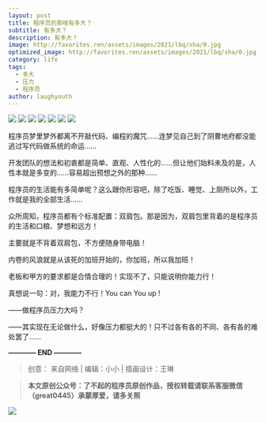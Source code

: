 ```yaml
---
layout: post
title: 程序员的那啥有多大？
subtitle: 有多大？
description: 有多大？
image: http://favorites.ren/assets/images/2021/lbq/sha/0.jpg
optimized_image: http://favorites.ren/assets/images/2021/lbq/sha/0.jpg
category: life
tags:
  - 多大
  - 压力
  - 程序员
author: laughyouth
---
```



![](http://favorites.ren/assets/images/2021/cartoon/bianbie/640.jpeg)
![](http://favorites.ren/assets/images/2021/lbq/sha/640.jpeg)
![](http://favorites.ren/assets/images/2021/lbq/sha/640-1.jpeg)
![](http://favorites.ren/assets/images/2021/lbq/sha/640-2.jpeg)
![](http://favorites.ren/assets/images/2021/lbq/sha/640-3.jpeg)
![](http://favorites.ren/assets/images/2021/lbq/sha/640-4.jpeg)
![](http://favorites.ren/assets/images/2021/lbq/sha/640-5.jpeg)

程序员梦里梦外都离不开敲代码、编程的魔咒……连梦见自己到了阴曹地府都没能逃过写代码做系统的命运……

开发团队的想法和初衷都是简单、直观、人性化的……但让他们始料未及的是，人性本就是多变的……容易超出预想之外的那种……

程序员的生活能有多简单呢？这么跟你形容吧，除了吃饭、睡觉、上厕所以外，工作就是我的全部生活……

众所周知，程序员都有个标准配置：双肩包。那是因为，双肩包里背着的是程序员的生活和口粮、梦想和远方！

主要就是不背着双肩包，不方便随身带电脑！

内卷的风浪就是从该死的加班开始的，你加班，所以我加班！

老板和甲方的要求都是合情合理的！实现不了，只能说明你能力行！

真想说一句：对，我能力不行！You can You up !

——做程序员压力大吗？

——其实现在无论做什么，好像压力都挺大的！只不过各有各的不同、各有各的难处罢了……


**———— END ————**

>创意： 来自网络 | 编辑：小小 | 插画设计：王琳

>**本文原创公众号：了不起的程序员原创作品，授权转载请联系客服微信（great0445）承蒙厚爱，请多关照**

![](http://favorites.ren/assets/images/2021/cartoon/jiaban/640-3.jpeg)


